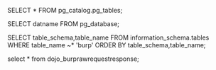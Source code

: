 SELECT * FROM pg_catalog.pg_tables;

SELECT datname FROM pg_database;

SELECT table_schema,table_name
FROM information_schema.tables
WHERE table_name ~* 'burp'
ORDER BY table_schema,table_name;

select * from dojo_burprawrequestresponse;
